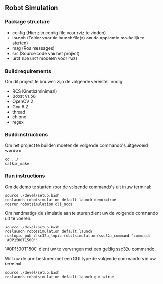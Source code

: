 ## Robot Simulation ##

### Package structure ###
* config (Hier zijn config file voor rviz te vinden)
* launch (Folder voor de launch file(s) om de applicatie makkelijk te starten)
* msg (Ros messages)
* src (Source code van het project)
* urdf (De urdf modelen voor rviz)

### Build requirements ###
Om dit project te bouwen zijn de volgende vereisten nodig:

- ROS Kinetic(minimaal)
- Boost v1.58
- OpenCV 2
- Gnu 6.2
- thread
- chrono
- regex

### Build instructions ###
Om het project te builden moeten de volgende commando's uitgevoerd worden: 

```
cd ../
catkin_make
```

### Run instructions ###
Om de demo te starten voor de volgende commando's uit in uw terminal:

```
source ./devel/setup.bash
roslaunch robotsimulation default.launch demo:=true
rosrun robotsimulation cli_node
```

Om handmatige de simulatie aan te sturen dient uw de volgende commando uit te voeren:

```
source ./devel/setup.bash
roslaunch robotsimulation default.launch
rostopic pub /ssc32u_topic robotsimulation/ssc32u_command "command: '#0P1500T1500'" 
```
'#0P1500T1500' dient uw te vervangen met een geldig ssc32u commando.

Wilt uw de arm besturen met een GUI type de volgende commando's in uw terminal

```
source ./devel/setup.bash
roslaunch robotsimulation default.launch gui:=true
```
